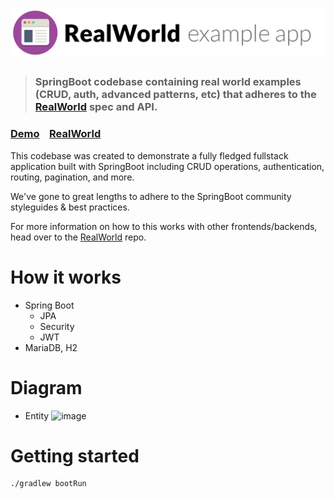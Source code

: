 # ![RealWorld Example App](logo.png)

> ### SpringBoot codebase containing real world examples (CRUD, auth, advanced patterns, etc) that adheres to the [RealWorld](https://github.com/gothinkster/realworld) spec and API.


### [Demo](http://realworld.huseung.me/)&nbsp;&nbsp;&nbsp;&nbsp;[RealWorld](https://github.com/gothinkster/realworld)


This codebase was created to demonstrate a fully fledged fullstack application built with SpringBoot including CRUD operations, authentication, routing, pagination, and more.

We've gone to great lengths to adhere to the SpringBoot community styleguides & best practices.

For more information on how to this works with other frontends/backends, head over to the [RealWorld](https://github.com/gothinkster/realworld) repo.


# How it works

- Spring Boot
  - JPA
  - Security
  - JWT
- MariaDB, H2
# Diagram
-  Entity
![image](https://user-images.githubusercontent.com/46315625/179870250-e4b629a0-3d59-4f62-a383-b036f8e85255.png)



# Getting started
```
./gradlew bootRun
```